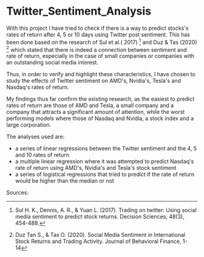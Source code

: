 # Twitter_Sentiment_Analysis

With this project I have tried to check if there is a way to predict stocks's rates of return after 4, 5 or 10 days 
using Twitter post sentiment. This has been done based on the research of Sul et al.( 2017) [^1] and Duz & Tas (2020) [^2]
which stated that there is indeed a connection between sentiment and rate of return, especially in the case of
small companies or companies with an outstanding social media interest.


Thus, in order to verify and highlight these characteristics, I have chosen to study the effects of 
Twitter sentiment on AMD's, Nvidia's, Tesla's and Nasdaq's rates of return.


My findings thus far confirm the existing research, as the easiest to predict rates of return are those of
AMD and Tesla, a small company and a company that attracts a significant amount of attention, while the 
worst performing models where those of Nasdaq and Nvidia, a stock index and a large corporation.

The analyses used are:
* a series of linear regressions between the Twitter sentiment and the 4, 5 and 10 rates of return
* a multiple linear regression where it was attempted to predict Nasdaq's rate of return using AMD's, Nvidia's and Tesla's stock sentiment
* a series of logistical regressions that tried to predict if the rate of return would be higher than the median or not



Sources:
[^1]: Sul H. K., Dennis, A. R., & Yuan L. (2017). Trading on twitter: Using social media sentiment to predict stock returns. Decision Sciences, 48(3), 454-488.
[^2]: Duz Tan S., & Tas O. (2020). Social Media Sentiment in International Stock Returns and Trading Activity. Journal of Behavioral Finance, 1-14

